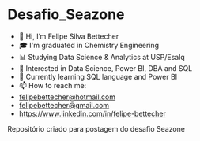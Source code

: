 # Desafio_Seazone
- 👋 Hi, I’m Felipe Silva Bettecher
- 🎓 I'm graduated in Chemistry Engineering
- 📊 Studying Data Science & Analytics at USP/Esalq
- 👀 Interested in Data Science, Power BI, DBA and SQL
- 🌱 Currently learning SQL language and Power BI
- 📫 How to reach me:
- felipebettecher@hotmail.com
- felipebettecher@gmail.com
- https://www.linkedin.com/in/felipe-bettecher

<!---
fsbettecher/fsbettecher is a ✨ special ✨ repository because its `README.md` (this file) appears on your GitHub profile.
You can click the Preview link to take a look at your changes.
--->

Repositório criado para postagem do desafio Seazone
